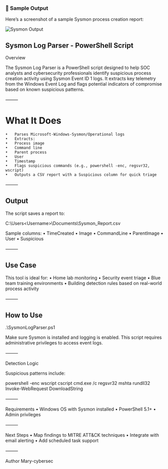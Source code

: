 ### 📸 Sample Output

Here’s a screenshot of a sample Sysmon process creation report:

![Sysmon Output](sysmon-output.png)
 ## Sysmon Log Parser - PowerShell Script

Overview

The Sysmon Log Parser is a PowerShell script designed to help SOC analysts and cybersecurity professionals identify suspicious process creation activity using Sysmon Event ID 1 logs. It extracts key telemetry from the Windows Event Log and flags potential indicators of compromise based on known suspicious patterns.

⸻

# What It Does
	•	Parses Microsoft-Windows-Sysmon/Operational logs
	•	Extracts:
	•	Process image
	•	Command line
	•	Parent process
	•	User
	•	Timestamp
	•	Flags suspicious commands (e.g., powershell -enc, regsvr32, wscript)
	•	Outputs a CSV report with a Suspicious column for quick triage

⸻

 ## Output

The script saves a report to:

C:\Users\<Username>\Documents\Sysmon_Report.csv

Sample columns:
	•	TimeCreated
	•	Image
	•	CommandLine
	•	ParentImage
	•	User
	•	Suspicious

⸻

 ## Use Case

This tool is ideal for:
	•	Home lab monitoring
	•	Security event triage
	•	Blue team training environments
	•	Building detection rules based on real-world process activity

⸻

 ## How to Use

.\SysmonLogParser.ps1

Make sure Sysmon is installed and logging is enabled.
This script requires administrative privileges to access event logs.

⸻

 Detection Logic

Suspicious patterns include:

powershell -enc
wscript
cscript
cmd.exe /c
regsvr32
mshta
rundll32
Invoke-WebRequest
DownloadString


⸻

 Requirements
	•	Windows OS with Sysmon installed
	•	PowerShell 5.1+
	•	Admin privileges

⸻

Next Steps
	•	Map findings to MITRE ATT&CK techniques
	•	Integrate with email alerting
	•	Add scheduled task support

⸻

 Author
Mary-cybersec
